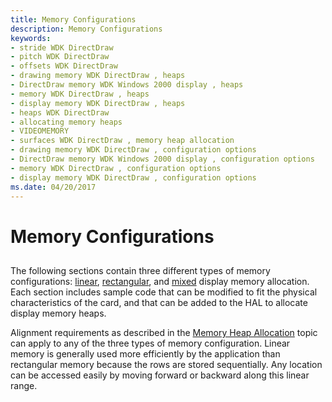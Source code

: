 ```yaml
---
title: Memory Configurations
description: Memory Configurations
keywords:
- stride WDK DirectDraw
- pitch WDK DirectDraw
- offsets WDK DirectDraw
- drawing memory WDK DirectDraw , heaps
- DirectDraw memory WDK Windows 2000 display , heaps
- memory WDK DirectDraw , heaps
- display memory WDK DirectDraw , heaps
- heaps WDK DirectDraw
- allocating memory heaps
- VIDEOMEMORY
- surfaces WDK DirectDraw , memory heap allocation
- drawing memory WDK DirectDraw , configuration options
- DirectDraw memory WDK Windows 2000 display , configuration options
- memory WDK DirectDraw , configuration options
- display memory WDK DirectDraw , configuration options
ms.date: 04/20/2017
---
```


# Memory Configurations


## <span id="ddk_memory_configurations_gg"></span><span id="DDK_MEMORY_CONFIGURATIONS_GG"></span>


The following sections contain three different types of memory configurations: [linear](linear-memory-allocation.md), [rectangular](rectangular-memory-allocation.md), and [mixed](mixed-memory-allocation.md) display memory allocation. Each section includes sample code that can be modified to fit the physical characteristics of the card, and that can be added to the HAL to allocate display memory heaps.

Alignment requirements as described in the [Memory Heap Allocation](memory-heap-allocation.md) topic can apply to any of the three types of memory configuration. Linear memory is generally used more efficiently by the application than rectangular memory because the rows are stored sequentially. Any location can be accessed easily by moving forward or backward along this linear range.

 

 





